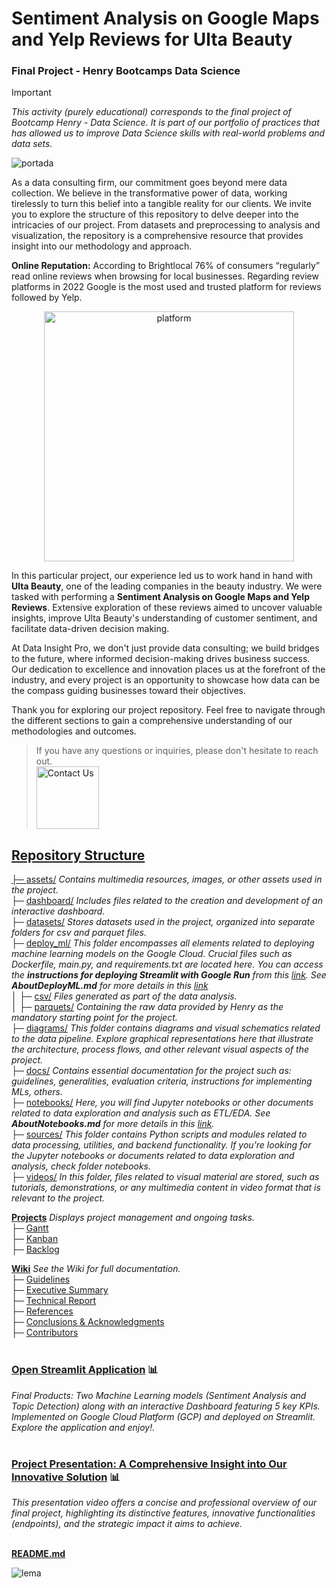 # Sentiment Analysis on Google Maps and Yelp Reviews for Ulta Beauty
### Final Project - Henry Bootcamps Data Science
> [!IMPORTANT]
> _This activity (purely educational) corresponds to the final project of Bootcamp Henry - Data Science. It is part of our portfolio of practices that has allowed us to improve Data Science skills with real-world problems and data sets._
> 
![portada](https://github.com/JohannaRangel/ProyectoFinal_YelpGoogleMaps/raw/main/assets/portada.png)

As a data consulting firm, our commitment goes beyond mere data collection. We believe in the transformative power of data, working tirelessly to turn this belief into a tangible reality for our clients. We invite you to explore the structure of this repository to delve deeper into the intricacies of our project. From datasets and preprocessing to analysis and visualization, the repository is a comprehensive resource that provides insight into our methodology and approach.

**Online Reputation:** According to Brightlocal 76% of consumers “regularly” read online reviews when browsing for local businesses. Regarding review platforms in 2022 Google is the most used and trusted platform for reviews followed by Yelp.

<p align="center">
  <img src="https://github.com/JohannaRangel/FinalProject_YelpGoogleMaps/blob/main/assets/platformreviews.png" width="400" alt="platform">
</p>

In this particular project, our experience led us to work hand in hand with **Ulta Beauty**, one of the leading companies in the beauty industry. We were tasked with performing a **Sentiment Analysis on Google Maps and Yelp Reviews**. Extensive exploration of these reviews aimed to uncover valuable insights, improve Ulta Beauty's understanding of customer sentiment, and facilitate data-driven decision making.

At Data Insight Pro, we don't just provide data consulting; we build bridges to the future, where informed decision-making drives business success. Our dedication to excellence and innovation places us at the forefront of the industry, and every project is an opportunity to showcase how data can be the compass guiding businesses toward their objectives.

Thank you for exploring our project repository. Feel free to navigate through the different sections to gain a comprehensive understanding of our methodologies and outcomes. 
> If you have any questions or inquiries, please don't hesitate to reach out.<br /> 
<a href="https://github.com/JohannaRangel/FinalProject_YelpGoogleMaps/wiki#contributors"><img src="https://github.com/JohannaRangel/FinalProject_YelpGoogleMaps/blob/main/assets/contact.png" alt="Contact Us" width="100">

## Repository Structure<br />
├─ [assets/](https://github.com/JohannaRangel/FinalProject_YelpGoogleMaps/tree/main/assets) _Contains multimedia resources, images, or other assets used in the project._<br />
├─ [dashboard/](https://github.com/JohannaRangel/FinalProject_YelpGoogleMaps/tree/main/dashboard) _Includes files related to the creation and development of an interactive dashboard._<br />
├─ [datasets/](https://github.com/JohannaRangel/FinalProject_YelpGoogleMaps/tree/main/datasets) _Stores datasets used in the project, organized into separate folders for csv and parquet files._<br />
├─ [deploy_ml/](https://github.com/JohannaRangel/FinalProject_YelpGoogleMaps/tree/main/deploy_ml) _This folder encompasses all elements related to deploying machine learning models on the Google Cloud. Crucial files such as Dockerfile, main.py, and requirements.txt are located here. You can access the **instructions for deploying Streamlit with Google Run** from this [link](https://github.com/JohannaRangel/FinalProject_YelpGoogleMaps/blob/main/docs/Instructions%20for%20Deploying%20Streamlit%20with%20Google%20Run.md). See **AboutDeployML.md** for more details in this [link](https://github.com/JohannaRangel/FinalProject_YelpGoogleMaps/blob/main/deploy_ml/AboutDeployML.md)_<br />
│  ├─ [csv/](https://github.com/JohannaRangel/FinalProject_YelpGoogleMaps/tree/main/datasets/csv) _Files generated as part of the data analysis._<br />
│  ├─ [parquets/](https://github.com/JohannaRangel/FinalProject_YelpGoogleMaps/tree/main/datasets/parquets) _Containing the raw data provided by Henry as the mandatory starting point for the project._<br />
├─ [diagrams/](https://github.com/JohannaRangel/FinalProject_YelpGoogleMaps/tree/main/diagrams) _This folder contains diagrams and visual schematics related to the data pipeline. Explore graphical representations here that illustrate the architecture, process flows, and other relevant visual aspects of the project._<br /> 
├─ [docs/](https://github.com/JohannaRangel/FinalProject_YelpGoogleMaps/tree/main/docs) _Contains essential documentation for the project such as: guidelines, generalities, evaluation criteria, instructions for implementing MLs, others._<br />
├─ [notebooks/](https://github.com/JohannaRangel/FinalProject_YelpGoogleMaps/tree/main/notebooks) _Here, you will find Jupyter notebooks or other documents related to data exploration and analysis such as ETL/EDA. See **AboutNotebooks.md** for more details in this [link](https://github.com/JohannaRangel/FinalProject_YelpGoogleMaps/blob/main/notebooks/AboutNotebooks.md)._<br />
├─ [sources/](https://github.com/JohannaRangel/FinalProject_YelpGoogleMaps/tree/main/sources) _This folder contains Python scripts and modules related to data processing, utilities, and backend functionality. If you're looking for the Jupyter notebooks or documents related to data exploration and analysis, check folder notebooks._<br /> 
├─ [videos/](https://github.com/JohannaRangel/FinalProject_YelpGoogleMaps/tree/main/videos) _In this folder, files related to visual material are stored, such as tutorials, demonstrations, or any multimedia content in video format that is relevant to the project._<br />

**[Projects](https://github.com/users/JohannaRangel/projects/5)** _Displays project management and ongoing tasks._<br /> 
├─ [Gantt](https://github.com/users/JohannaRangel/projects/5/views/1)<br />
├─ [Kanban](https://github.com/users/JohannaRangel/projects/5/views/2)<br />
├─ [Backlog](https://github.com/users/JohannaRangel/projects/5/views/3)<br />

**[Wiki](https://github.com/JohannaRangel/FinalProject_YelpGoogleMaps/wiki)** _See the Wiki for full documentation._<br /> 
├─ [Guidelines](https://github.com/JohannaRangel/FinalProject_YelpGoogleMaps/wiki/Guidelines)<br />
├─ [Executive Summary](https://github.com/JohannaRangel/FinalProject_YelpGoogleMaps/wiki/Executive%E2%80%90Summary)<br />
├─ [Technical Report](https://github.com/JohannaRangel/FinalProject_YelpGoogleMaps/wiki/Technical%E2%80%90Report)<br />
├─ [References](https://github.com/JohannaRangel/FinalProject_YelpGoogleMaps/wiki/References)<br />
├─ [Conclusions & Acknowledgments](https://github.com/JohannaRangel/FinalProject_YelpGoogleMaps/wiki/Conclusions%E2%80%90Acknowledgments)<br />
├─ [Contributors](https://github.com/JohannaRangel/FinalProject_YelpGoogleMaps/wiki#contributors)<br />
<br />

### **[Open Streamlit Application](https://endpointmlgcloud-buquga5lhq-uc.a.run.app/ML_-_Detección_de_Tópicos)** :bar_chart:
_Final Products: Two Machine Learning models (Sentiment Analysis and Topic Detection) along with an interactive Dashboard featuring 5 key KPIs. Implemented on Google Cloud Platform (GCP) and deployed on Streamlit. Explore the application and enjoy!._ <br />
<br />

### **[Project Presentation: A Comprehensive Insight into Our Innovative Solution](https://endpointmlgcloud-buquga5lhq-uc.a.run.app/ML_-_Detección_de_Tópicos)** :bar_chart:
_This presentation video offers a concise and professional overview of our final project, highlighting its distinctive features, innovative functionalities (endpoints), and the strategic impact it aims to achieve._ <br />
<br />

**[README.md](https://github.com/JohannaRangel/FinalProject_YelpGoogleMaps/blob/main/README.md)**<br />



![lema](https://github.com/JohannaRangel/FinalProject_YelpGoogleMaps/blob/main/assets/lema.png)
